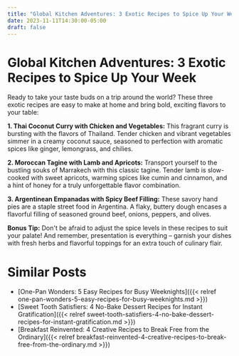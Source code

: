 ```yaml
---
title: "Global Kitchen Adventures: 3 Exotic Recipes to Spice Up Your Week"
date: 2023-11-11T14:30:00-05:00
draft: false
---
```


# Global Kitchen Adventures: 3 Exotic Recipes to Spice Up Your Week

Ready to take your taste buds on a trip around the world? These three exotic recipes are easy to make at home and bring bold, exciting flavors to your table:

**1. Thai Coconut Curry with Chicken and Vegetables:**  This fragrant curry is bursting with the flavors of Thailand. Tender chicken and vibrant vegetables simmer in a creamy coconut sauce, seasoned to perfection with aromatic spices like ginger, lemongrass, and chilies.

**2. Moroccan Tagine with Lamb and Apricots:**  Transport yourself to the bustling souks of Marrakech with this classic tagine. Tender lamb is slow-cooked with sweet apricots, warming spices like cumin and cinnamon, and a hint of honey for a truly unforgettable flavor combination. 

**3. Argentinean Empanadas with Spicy Beef Filling:**  These savory hand pies are a staple street food in Argentina.  A flaky, buttery dough encases a flavorful filling of seasoned ground beef, onions, peppers, and olives.  

**Bonus Tip:** Don't be afraid to adjust the spice levels in these recipes to suit your palate! And remember, presentation is everything – garnish your dishes with fresh herbs and flavorful toppings for an extra touch of culinary flair.
# Similar Posts
- [One-Pan Wonders: 5 Easy Recipes for Busy Weeknights]({{< relref one-pan-wonders-5-easy-recipes-for-busy-weeknights.md >}})
- [Sweet Tooth Satisfiers: 4 No-Bake Dessert Recipes for Instant Gratification]({{< relref sweet-tooth-satisfiers-4-no-bake-dessert-recipes-for-instant-gratification.md >}})
- [Breakfast Reinvented: 4 Creative Recipes to Break Free from the Ordinary]({{< relref breakfast-reinvented-4-creative-recipes-to-break-free-from-the-ordinary.md >}})
